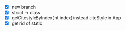 - [x] new branch
- [x] struct -> class
- [x] getCitestyleByIndex(int index) instead citeStyle in App
- [x] get rid of static
